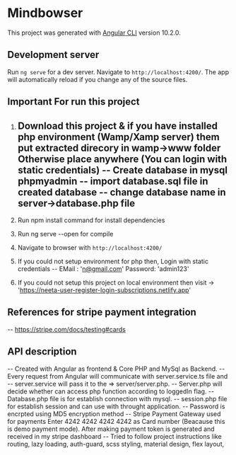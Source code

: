 # Mindbowser

This project was generated with [Angular CLI](https://github.com/angular/angular-cli) version 10.2.0.

## Development server

Run `ng serve` for a dev server. Navigate to `http://localhost:4200/`. The app will automatically reload if you change any of the source files.


## Important For run this project
1. Download this project & if you have installed php environment (Wamp/Xamp server) them put extracted direcory in wamp->www folder Otherwise place anywhere (You can login with static credentials) 
     -- Create database in mysql phpmyadmin
     -- import database.sql file in created database
     -- change database name in server->database.php file
     -- 

2. Run npm install command for install dependencies

3. Run ng serve --open for compile 

4. Navigate to browser with `http://localhost:4200/`  

5. If you could not setup environment for php then, Login with static credentials 
   -- EMail : 'n@gmail.com' Password: 'admin123'

6. If you could not setup this project on local environment then visit -> 
   'https://neeta-user-register-login-subscriptions.netlify.app'


## References for stripe payment integration 
  -- https://stripe.com/docs/testing#cards
  

## API description
   -- Created with Angular as frontend & Core PHP and MySql as Backend. 
   -- Every request from Angular will communicate with server.service.ts file and 
   -- server.service will pass it to the => server/server.php.
   -- Server.php will decide whether can access php function according to loggedIn flag.
   -- Database.php file is for establish connection with mysql.
   -- session.php file for establish session and can use with throught application.
   -- Password is encrpted using MD5 encryption method 
   -- Stripe Payment Gateway used for payments Enter 4242 4242 4242 4242 as Card number 
      (Beacause this is demo payment mode). After making payment token is generated and received in my stripe dashboard
   -- Tried to follow project instructions like routing, lazy loading, auth-guard, scss styling, 
      material design, flex layout, 


